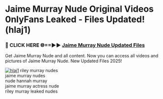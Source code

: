 # Jaime Murray Nude Original Videos 0nlyFans Leaked - Files Updated! (hlaj1)

<h3>🔴 CLICK HERE 🌐==►► <a href="https://tinyurl.com/5h6xmrr3" rel="nofollow">Jaime Murray Nude Updated Files</a></h3>

Get Jaime Murray Nude and all content. Now you can access all videos and pictures of Jaime Murray Nude. New Updated Files 2025!

[![hlaj1](https://i.imgur.com/KVD873Z.gif)](https://tinyurl.com/5h6xmrr3)
riley murray nudes<br>
jaime murray nudes<br>
nude hannah murray<br>
jaime murray actress nude<br>
riley murray leaked nudes